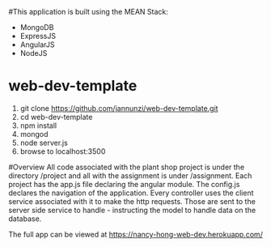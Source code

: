 #This application is built using the MEAN Stack:
- MongoDB
- ExpressJS
- AngularJS
- NodeJS


# web-dev-template

1. git clone https://github.com/jannunzi/web-dev-template.git
1. cd web-dev-template
1. npm install
1. mongod
1. node server.js
1. browse to localhost:3500


#Overview
All code associated with the plant shop project is under the directory /project and all with the assignment is under /assignment. Each project has the app.js file declaring the angular module. The config.js declares the navigation of the application.
Every controller uses the client service associated with it to make the http requests. Those are sent to the server side service to handle - instructing the model to handle data on the database.

The full app can be viewed at https://nancy-hong-web-dev.herokuapp.com/


